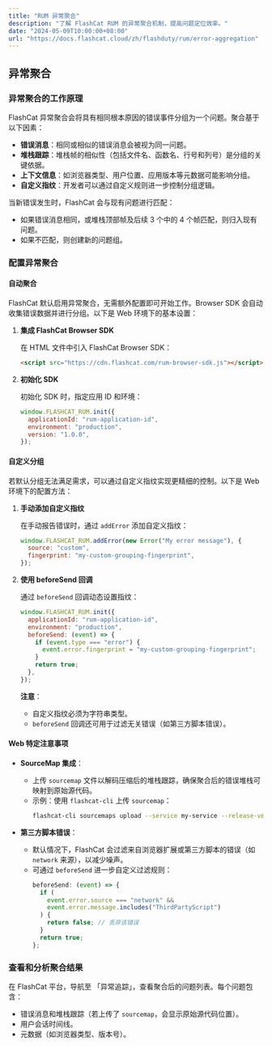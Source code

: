 ```yaml
---
title: "RUM 异常聚合"
description: "了解 FlashCat RUM 的异常聚合机制，提高问题定位效率。"
date: "2024-05-09T10:00:00+08:00"
url: "https://docs.flashcat.cloud/zh/flashduty/rum/error-aggregation"
---
```


## 异常聚合

### 异常聚合的工作原理

FlashCat 异常聚合会将具有相同根本原因的错误事件分组为一个问题。聚合基于以下因素：

- **错误消息**：相同或相似的错误消息会被视为同一问题。
- **堆栈跟踪**：堆栈帧的相似性（包括文件名、函数名、行号和列号）是分组的关键依据。
- **上下文信息**：如浏览器类型、用户位置、应用版本等元数据可能影响分组。
- **自定义指纹**：开发者可以通过自定义规则进一步控制分组逻辑。

当新错误发生时，FlashCat 会与现有问题进行匹配：

- 如果错误消息相同，或堆栈顶部帧及后续 3 个中的 4 个帧匹配，则归入现有问题。
- 如果不匹配，则创建新的问题组。

### 配置异常聚合

#### 自动聚合

FlashCat 默认启用异常聚合，无需额外配置即可开始工作。Browser SDK 会自动收集错误数据并进行分组。以下是 Web 环境下的基本设置：

1. **集成 FlashCat Browser SDK**

   在 HTML 文件中引入 FlashCat Browser SDK：

   ```html
   <script src="https://cdn.flashcat.com/rum-browser-sdk.js"></script>
   ```

2. **初始化 SDK**

   初始化 SDK 时，指定应用 ID 和环境：

   ```javascript
   window.FLASHCAT_RUM.init({
     applicationId: "rum-application-id",
     environment: "production",
     version: "1.0.0",
   });
   ```

#### 自定义分组

若默认分组无法满足需求，可以通过自定义指纹实现更精细的控制。以下是 Web 环境下的配置方法：

1. **手动添加自定义指纹**

   在手动报告错误时，通过 `addError` 添加自定义指纹：

   ```javascript
   window.FLASHCAT_RUM.addError(new Error("My error message"), {
     source: "custom",
     fingerprint: "my-custom-grouping-fingerprint",
   });
   ```

2. **使用 beforeSend 回调**

   通过 `beforeSend` 回调动态设置指纹：

   ```javascript
   window.FLASHCAT_RUM.init({
     applicationId: "rum-application-id",
     environment: "production",
     beforeSend: (event) => {
       if (event.type === "error") {
         event.error.fingerprint = "my-custom-grouping-fingerprint";
       }
       return true;
     },
   });
   ```

   **注意**：

   - 自定义指纹必须为字符串类型。
   - `beforeSend` 回调还可用于过滤无关错误（如第三方脚本错误）。

#### Web 特定注意事项

- **SourceMap 集成**：

  - 上传 `sourcemap` 文件以解码压缩后的堆栈跟踪，确保聚合后的错误堆栈可映射到原始源代码。
  - 示例：使用 `flashcat-cli` 上传 `sourcemap`：
    ```bash
    flashcat-cli sourcemaps upload --service my-service --release-version 1.0.0 --minified-path-prefix /assets --api-key your-api-key ./dist
    ```

- **第三方脚本错误**：
  - 默认情况下，FlashCat 会过滤来自浏览器扩展或第三方脚本的错误（如 `network` 来源），以减少噪声。
  - 可通过 `beforeSend` 进一步自定义过滤规则：
    ```javascript
    beforeSend: (event) => {
      if (
        event.error.source === "network" &&
        event.error.message.includes("ThirdPartyScript")
      ) {
        return false; // 丢弃该错误
      }
      return true;
    };
    ```

### 查看和分析聚合结果

在 FlashCat 平台，导航至 「异常追踪」，查看聚合后的问题列表。每个问题包含：

- 错误消息和堆栈跟踪（若上传了 `sourcemap`，会显示原始源代码位置）。
- 用户会话时间线。
- 元数据（如浏览器类型、版本号）。
